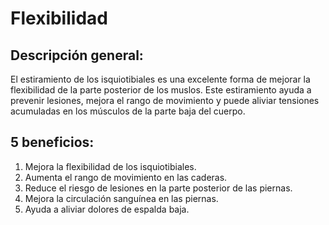 # Flexibilidad

## Descripción general:
El estiramiento de los isquiotibiales es una excelente forma de mejorar la flexibilidad de la parte posterior de los muslos. Este estiramiento ayuda a prevenir lesiones, mejora el rango de movimiento y puede aliviar tensiones acumuladas en los músculos de la parte baja del cuerpo.

## 5 beneficios:
1. Mejora la flexibilidad de los isquiotibiales.
2. Aumenta el rango de movimiento en las caderas.
3. Reduce el riesgo de lesiones en la parte posterior de las piernas.
4. Mejora la circulación sanguínea en las piernas.
5. Ayuda a aliviar dolores de espalda baja.


